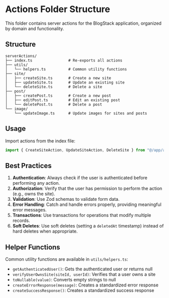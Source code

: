 # Actions Folder Structure

This folder contains server actions for the BlogStack application, organized by domain and functionality.

## Structure

```
serverActions/
├── index.ts                # Re-exports all actions
├── utils/
│   └── helpers.ts          # Common utility functions
├── site/
│   ├── createSite.ts       # Create a new site
│   ├── updateSite.ts       # Update an existing site
│   └── deleteSite.ts       # Delete a site
├── post/
│   ├── createPost.ts       # Create a new post
│   ├── editPost.ts         # Edit an existing post
│   └── deletePost.ts       # Delete a post
└── image/
    └── updateImage.ts      # Update images for sites and posts
```

## Usage

Import actions from the index file:

```typescript
import { CreateSiteAction, UpdateSiteAction, DeleteSite } from "@/app/actions";
```

## Best Practices

1. **Authentication**: Always check if the user is authenticated before performing any action.
2. **Authorization**: Verify that the user has permission to perform the action (e.g., owns the site).
3. **Validation**: Use Zod schemas to validate form data.
4. **Error Handling**: Catch and handle errors properly, providing meaningful error messages.
5. **Transactions**: Use transactions for operations that modify multiple records.
6. **Soft Deletes**: Use soft deletes (setting a `deletedAt` timestamp) instead of hard deletes when appropriate.

## Helper Functions

Common utility functions are available in `utils/helpers.ts`:

- `getAuthenticatedUser()`: Gets the authenticated user or returns null
- `verifyUserOwnsSite(siteId, userId)`: Verifies that a user owns a site
- `toNullable(value)`: Converts empty strings to null
- `createErrorResponse(message)`: Creates a standardized error response
- `createSuccessResponse()`: Creates a standardized success response 